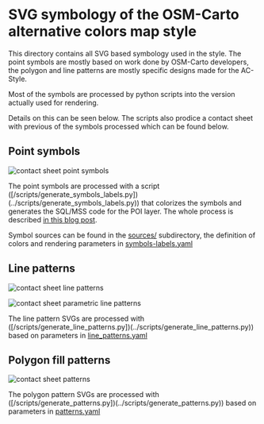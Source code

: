 # SVG symbology of the OSM-Carto alternative colors map style

This directory contains all SVG based symbology used in the style.  The point symbols are
mostly based on work done by OSM-Carto developers, the polygon and line patterns are mostly
specific designs made for the AC-Style.

Most of the symbols are processed by python scripts into the version actually used for rendering.

Details on this can be seen below.  The scripts also prodice a contact sheet with previous of the
symbols processed which can be found below.

## Point symbols

![contact sheet point symbols](https://raw.github.com/imagico/osm-carto-alternative-colors/master/doc/contactsheet_symbols.png)

The point symbols are processed with a script ([/scripts/generate_symbols_labels.py])(../scripts/generate_symbols_labels.py))
that colorizes the symbols and generates the SQL/MSS code for the POI layer.  The whole process is 
described [in this blog post](https://imagico.de/blog/en/competing-priorities-symbols-and-labels-in-rule-based-map-rendering/).

Symbol sources can be found in the [sources/](sources/) subdirectory, the definition 
of colors and rendering parameters in [symbols-labels.yaml](../symbols-labels.yaml)

## Line patterns

![contact sheet line patterns](https://raw.github.com/imagico/osm-carto-alternative-colors/master/doc/contactsheet_line_patterns.png)

![contact sheet parametric line patterns](https://raw.github.com/imagico/osm-carto-alternative-colors/master/doc/contactsheet_line_patterns2.png)

The line pattern SVGs are processed with ([/scripts/generate_line_patterns.py])(../scripts/generate_line_patterns.py)) based
on parameters in [line_patterns.yaml](../line_patterns.yaml)

## Polygon fill patterns

![contact sheet patterns](https://raw.github.com/imagico/osm-carto-alternative-colors/master/doc/contactsheet_patterns.png)

The polygon pattern SVGs are processed with ([/scripts/generate_patterns.py])(../scripts/generate_patterns.py)) based
on parameters in [patterns.yaml](../patterns.yaml)

